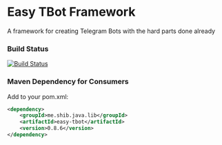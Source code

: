 # Easy TBot Framework
A framework for creating Telegram Bots with the hard parts done already

### Build Status ###
[![Build Status](https://travis-ci.org/shiblymeeran/easy-tbot.svg)](https://travis-ci.org/shiblymeeran/easy-tbot)

### Maven Dependency for Consumers ###
Add to your pom.xml:

```xml
<dependency>
	<groupId>me.shib.java.lib</groupId>
	<artifactId>easy-tbot</artifactId>
	<version>0.8.6</version>
</dependency>
```